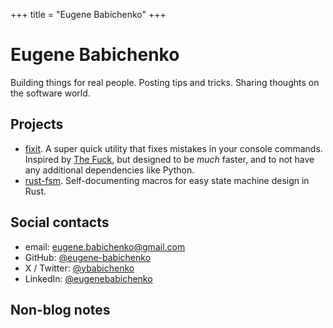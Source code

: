 +++
title = "Eugene Babichenko"
+++

# Eugene Babichenko

Building things for real people. Posting tips and tricks. Sharing thoughts on
the software world.

## Projects

- [fixit](https://github.com/eugene-babichenko/fixit). A super quick utility
  that fixes mistakes in your console commands. Inspired by
  [The Fuck](https://github.com/nvbn/thefuck), but designed to be _much_ faster,
  and to not have any additional dependencies like Python.
- [rust-fsm](https://github.com/eugene-babichenko/rust-fsm). Self-documenting
  macros for easy state machine design in Rust.

## Social contacts

- email: [eugene.babichenko@gmail.com](mailto:eugene.babichenko@gmail.com)
- GitHub: [@eugene-babichenko](https://github.com/eugene-babichenko)
- X / Twitter: [@ybabichenko](https://x.com/ybabichenko)
- LinkedIn: [@eugenebabichenko](https://www.linkedin.com/in/eugenebabichenko)

## Non-blog notes
